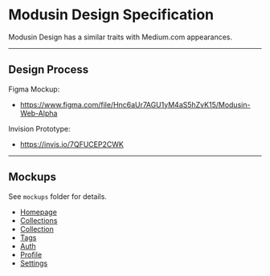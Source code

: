 # Modusin Design Specification

Modusin Design has a similar traits with Medium.com appearances.

--------------------------------------------------------------------------------

## Design Process

Figma Mockup:

- https://www.figma.com/file/Hnc6aUr7AGU1yM4aS5hZvK15/Modusin-Web-Alpha

Invision Prototype:

- https://invis.io/7QFUCEP2CWK

--------------------------------------------------------------------------------

## Mockups

See `mockups` folder for details.

- [Homepage](./mockups/homepage/README.md)
- [Collections](./mockups/collections/README.md)
- [Collection](./mockups/collection/README.md)
- [Tags](./mockups/tags/README.md)
- [Auth](./mockups/auth/README.md)
- [Profile](./mockups/profile/README.md)
- [Settings](./mockups/settings/README.md)
